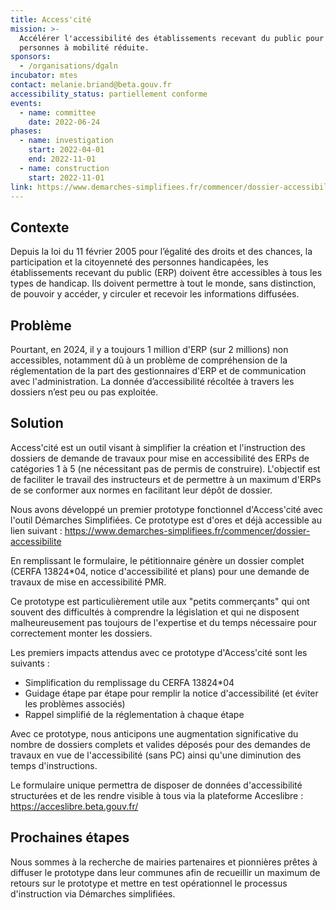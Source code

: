 ```yaml
---
title: Access'cité
mission: >-
  Accélérer l'accessibilité des établissements recevant du public pour les
  personnes à mobilité réduite.
sponsors:
  - /organisations/dgaln
incubator: mtes
contact: melanie.briand@beta.gouv.fr
accessibility_status: partiellement conforme
events:
  - name: committee
    date: 2022-06-24
phases:
  - name: investigation
    start: 2022-04-01
    end: 2022-11-01
  - name: construction
    start: 2022-11-01
link: https://www.demarches-simplifiees.fr/commencer/dossier-accessibilite
---
```

## Contexte

Depuis la loi du 11 février 2005 pour l’égalité des droits et des chances, la participation et la citoyenneté des personnes handicapées, les établissements recevant du public (ERP) doivent être accessibles à tous les types de handicap. Ils doivent permettre à tout le monde, sans distinction, de pouvoir y accéder, y circuler et recevoir les informations diffusées.

## Problème

Pourtant, en 2024, il y a toujours 1 million d'ERP (sur 2 millions) non accessibles, notamment dû à un problème de compréhension de la réglementation de la part des gestionnaires d'ERP et de communication avec l'administration.
La donnée d’accessibilité récoltée à travers les dossiers n’est peu ou pas exploitée.

## Solution

Access'cité est un outil visant à simplifier la création et l'instruction des dossiers de demande de travaux pour mise en accessibilité des ERPs de catégories 1 à 5 (ne nécessitant pas de permis de construire). L'objectif est de faciliter le travail des instructeurs et de permettre à un maximum d'ERPs de se conformer aux normes en facilitant leur dépôt de dossier.

Nous avons développé un premier prototype fonctionnel d'Access'cité avec l'outil Démarches Simplifiées.
Ce prototype est d'ores et déjà accessible au lien suivant : https://www.demarches-simplifiees.fr/commencer/dossier-accessibilite

En remplissant le formulaire, le pétitionnaire génère un dossier complet (CERFA 13824*04, notice d'accessibilité et plans) pour une demande de travaux de mise en accessibilité PMR.

Ce prototype est particulièrement utile aux "petits commerçants" qui ont souvent des difficultés à comprendre la législation et qui ne disposent malheureusement pas toujours de l'expertise et du temps nécessaire pour correctement monter les dossiers.

Les premiers impacts attendus avec ce prototype d'Access'cité sont les suivants :
- Simplification du remplissage du CERFA 13824*04
- Guidage étape par étape pour remplir la notice d'accessibilité (et éviter les problèmes associés)
- Rappel simplifié de la réglementation à chaque étape

Avec ce prototype, nous anticipons une augmentation significative du nombre de dossiers complets et valides déposés pour des demandes de travaux en vue de l'accessibilité (sans PC) ainsi qu'une diminution des temps d'instructions.

Le formulaire unique permettra de disposer de données d'accessibilité structurées et de les rendre visible à tous via la plateforme Acceslibre : https://acceslibre.beta.gouv.fr/

## Prochaines étapes

Nous sommes à la recherche de mairies partenaires et pionnières prêtes à diffuser le prototype dans leur communes afin de recueillir un maximum de retours sur le prototype et mettre en test opérationnel le processus d'instruction via Démarches simplifiées.
